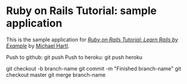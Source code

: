 # Ruby on Rails Tutorial: sample application

This is the sample application for
[*Ruby on Rails Tutorial: Learn Rails by Example*](http://railstutorial.org/)
by [Michael Hartl](http://michaelhartl.com/).


Push to github: git push
Push to heroku: git push heroku

git checkout -b branch-name
git commit -m "Finished branch-name"
git checkout master
git merge branch-name